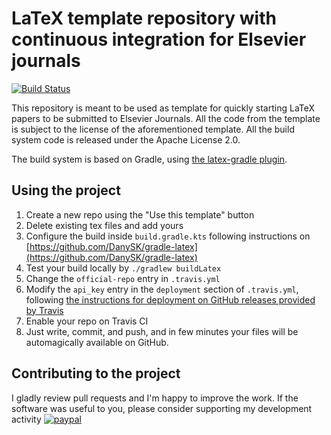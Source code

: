 # LaTeX template repository with continuous integration for Elsevier journals

[![Build Status](https://travis-ci.org/DanySK/Paper-2019-PMC-SmartCam.svg?branch=master)](https://travis-ci.org/DanySK/Paper-2019-PMC-SmartCam)

This repository is meant to be used as template for quickly starting LaTeX papers to be submitted to Elsevier Journals.
All the code from the template is subject to the license of the aforementioned template.
All the build system code is released under the Apache License 2.0.

The build system is based on Gradle, using [the latex-gradle plugin](https://github.com/DanySK/gradle-latex).

## Using the project

1. Create a new repo using the "Use this template" button
2. Delete existing tex files and add yours
3. Configure the build inside `build.gradle.kts` following instructions on [https://github.com/DanySK/gradle-latex](https://github.com/DanySK/gradle-latex)
4. Test your build locally by `./gradlew buildLatex`
5. Change the `official-repo` entry in `.travis.yml`
6. Modify the `api_key` entry in the `deployment` section of `.travis.yml`, following [the instructions for deployment on GitHub releases provided by Travis](https://docs.travis-ci.com/user/deployment/releases/)
7. Enable your repo on Travis CI
8. Just write, commit, and push, and in few minutes your files will be automagically available on GitHub.

## Contributing to the project

I gladly review pull requests and I'm happy to improve the work.
If the software was useful to you, please consider supporting my development activity
[![paypal](https://www.paypalobjects.com/en_US/i/btn/btn_donate_SM.gif)](https://www.paypal.com/cgi-bin/webscr?cmd=_donations&business=5P4DSZE5DV4H2&currency_code=EUR)
